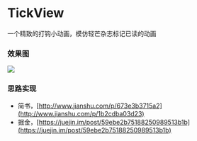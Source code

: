 # TickView
一个精致的打钩小动画，模仿轻芒杂志标记已读的动画


### 效果图
![](https://github.com/ChengangFeng/TickView/blob/master/art/tick_view_animation.gif)
 
### 思路实现
* 简书，[http://www.jianshu.com/p/673e3b3715a2](http://www.jianshu.com/p/1b2cdba03d23)
* 掘金，[https://juejin.im/post/59ebe2b75188250989513b1b](https://juejin.im/post/59ebe2b75188250989513b1b)
